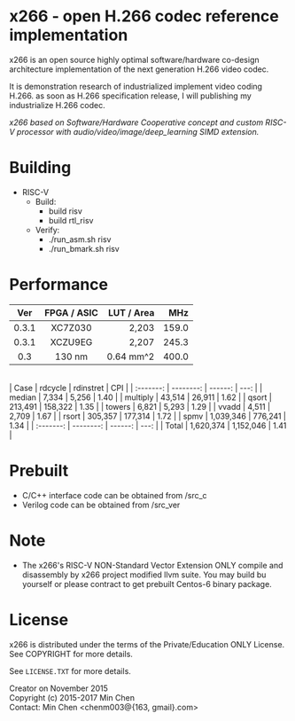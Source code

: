 
x266 - open H.266 codec reference implementation
==========================================

x266 is an open source highly optimal software/hardware co-design architecture implementation of the next generation H.266 video codec.

It is demonstration research of industrialized implement video coding H.266. as soon as H.266 specification release, I will publishing my industrialize H.266 codec.

_x266 based on Software/Hardware Cooperative concept and custom RISC-V processor with audio/video/image/deep_learning SIMD extension._


Building
========

- RISC-V<br>
    * Build:<br>
      * build risv<br>
      * build rtl_risv<br>
    * Verify:<br>
      * ./run_asm.sh risv<br>
      * ./run_bmark.sh risv<br>

Performance
========

|   Ver   |  FPGA / ASIC   |   LUT / Area   |   MHz  |
| :-----: |     :---:      |       ---:     |   ---: |
|  0.3.1  |     XC7Z030    |      2,203     |  159.0 |
|  0.3.1  |     XCZU9EG    |      2,207     |  245.3 |
|  0.3    |     130 nm     |      0.64 mm^2 |  400.0 |
<br>
|   Case    |   rdcycle  |  rdinstret |   CPI  |
| :-------: |  --------: |   ------:  |   ---: |
|  median   |     7,334  |     5,256  |   1.40 |
|  multiply |    43,514  |    26,911  |   1.62 |
|  qsort    |   213,491  |   158,322  |   1.35 |
|  towers   |     6,821  |     5,293  |   1.29 |
|  vvadd    |     4,511  |     2,709  |   1.67 |
|  rsort    |   305,357  |   177,314  |   1.72 |
|  spmv     | 1,039,346  |   776,241  |   1.34 |
| :-------: |  --------: |   ------:  |   ---: |
|   Total   | 1,620,374  | 1,152,046  |   1.41 |


Prebuilt
=================

- C/C++ interface code can be obtained from /src_c<br>
- Verilog code can be obtained from /src_ver<br>

Note
=================
- The x266's RISC-V NON-Standard Vector Extension ONLY compile and disassembly by x266 project modified llvm suite. You may build bu yourself or please contract to get prebuilt Centos-6 binary package.


License
=======

x266 is distributed under the terms of the Private/Education ONLY License.
See COPYRIGHT for more details.

See `LICENSE.TXT` for more details.

Creator on November 2015<br>
Copyright (c) 2015-2017 Min Chen<br>
Contact: Min Chen <chenm003@{163, gmail}.com><br>
